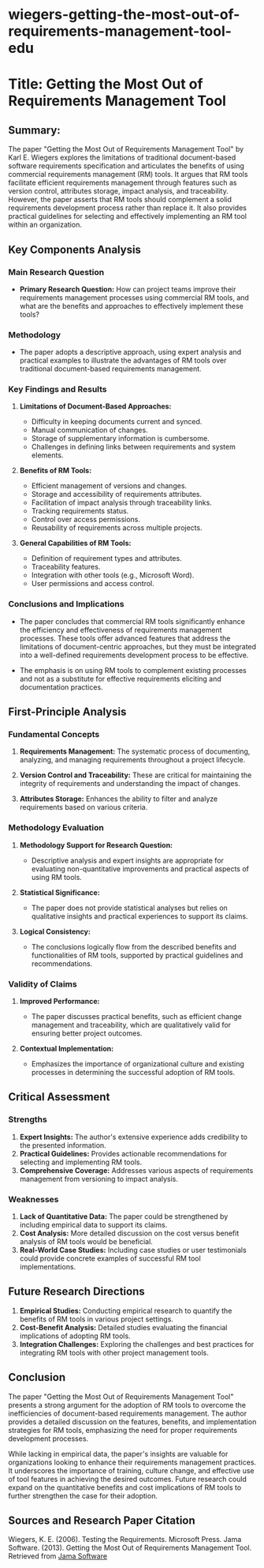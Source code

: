 # wiegers-getting-the-most-out-of-requirements-management-tool-edu

# Title: Getting the Most Out of Requirements Management Tool

## Summary:

The paper "Getting the Most Out of Requirements Management Tool" by Karl E. Wiegers explores the limitations of traditional document-based software requirements specification and articulates the benefits of using commercial requirements management (RM) tools. It argues that RM tools facilitate efficient requirements management through features such as version control, attributes storage, impact analysis, and traceability. However, the paper asserts that RM tools should complement a solid requirements development process rather than replace it. It also provides practical guidelines for selecting and effectively implementing an RM tool within an organization.

## Key Components Analysis

### Main Research Question

- **Primary Research Question:** How can project teams improve their requirements management processes using commercial RM tools, and what are the benefits and approaches to effectively implement these tools?

### Methodology

- The paper adopts a descriptive approach, using expert analysis and practical examples to illustrate the advantages of RM tools over traditional document-based requirements management.

### Key Findings and Results

1. **Limitations of Document-Based Approaches:**
    - Difficulty in keeping documents current and synced.
    - Manual communication of changes.
    - Storage of supplementary information is cumbersome.
    - Challenges in defining links between requirements and system elements.

2. **Benefits of RM Tools:**
    - Efficient management of versions and changes.
    - Storage and accessibility of requirements attributes.
    - Facilitation of impact analysis through traceability links.
    - Tracking requirements status.
    - Control over access permissions.
    - Reusability of requirements across multiple projects.

3. **General Capabilities of RM Tools:**
    - Definition of requirement types and attributes.
    - Traceability features.
    - Integration with other tools (e.g., Microsoft Word).
    - User permissions and access control.

### Conclusions and Implications

- The paper concludes that commercial RM tools significantly enhance the efficiency and effectiveness of requirements management processes. These tools offer advanced features that address the limitations of document-centric approaches, but they must be integrated into a well-defined requirements development process to be effective.

- The emphasis is on using RM tools to complement existing processes and not as a substitute for effective requirements eliciting and documentation practices.

## First-Principle Analysis

### Fundamental Concepts

1. **Requirements Management:** The systematic process of documenting, analyzing, and managing requirements throughout a project lifecycle.

2. **Version Control and Traceability:** These are critical for maintaining the integrity of requirements and understanding the impact of changes.

3. **Attributes Storage:** Enhances the ability to filter and analyze requirements based on various criteria.

### Methodology Evaluation

1. **Methodology Support for Research Question:** 
    - Descriptive analysis and expert insights are appropriate for evaluating non-quantitative improvements and practical aspects of using RM tools.

2. **Statistical Significance:**
    - The paper does not provide statistical analyses but relies on qualitative insights and practical experiences to support its claims.

3. **Logical Consistency:**
    - The conclusions logically flow from the described benefits and functionalities of RM tools, supported by practical guidelines and recommendations.

### Validity of Claims

1. **Improved Performance:**
    - The paper discusses practical benefits, such as efficient change management and traceability, which are qualitatively valid for ensuring better project outcomes.

2. **Contextual Implementation:**
    - Emphasizes the importance of organizational culture and existing processes in determining the successful adoption of RM tools.

## Critical Assessment

### Strengths

1. **Expert Insights:** The author's extensive experience adds credibility to the presented information.
2. **Practical Guidelines:** Provides actionable recommendations for selecting and implementing RM tools.
3. **Comprehensive Coverage:** Addresses various aspects of requirements management from versioning to impact analysis.

### Weaknesses

1. **Lack of Quantitative Data:** The paper could be strengthened by including empirical data to support its claims.
2. **Cost Analysis:** More detailed discussion on the cost versus benefit analysis of RM tools would be beneficial.
3. **Real-World Case Studies:** Including case studies or user testimonials could provide concrete examples of successful RM tool implementations.

## Future Research Directions

1. **Empirical Studies:** Conducting empirical research to quantify the benefits of RM tools in various project settings.
2. **Cost-Benefit Analysis:** Detailed studies evaluating the financial implications of adopting RM tools.
3. **Integration Challenges:** Exploring the challenges and best practices for integrating RM tools with other project management tools.

## Conclusion

The paper "Getting the Most Out of Requirements Management Tool" presents a strong argument for the adoption of RM tools to overcome the inefficiencies of document-based requirements management. The author provides a detailed discussion on the features, benefits, and implementation strategies for RM tools, emphasizing the need for proper requirements development processes.

While lacking in empirical data, the paper's insights are valuable for organizations looking to enhance their requirements management practices. It underscores the importance of training, culture change, and effective use of tool features in achieving the desired outcomes. Future research could expand on the quantitative benefits and cost implications of RM tools to further strengthen the case for their adoption.

## Sources and Research Paper Citation
Wiegers, K. E. (2006). Testing the Requirements. Microsoft Press.
Jama Software. (2013). Getting the Most Out of Requirements Management Tool. Retrieved from [Jama Software](http://www.jamasoftware.com)